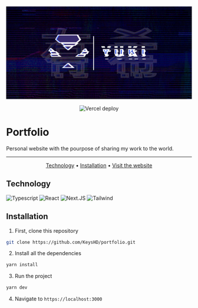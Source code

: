 <p align="center">
	<img src="github/banner.png"/>
</p>

<p align="center">
	<img alt="Vercel deploy" src="https://img.shields.io/github/deployments/KeysHD/portfolio/production?label=vercel&logo=vercel&style=for-the-badge">
</p>

<p align="center">
	<h1>Portfolio</h1>
	<p>Personal website with the pourpose of sharing my work to the world.</p>
</p>

---

<p align="center">
 <a href="#technology">Technology</a> •
 <a href="#installation">Installation</a> •
	<a href="https://portfolio-yuki2dev.vercel.app/">Visit the website</a>
</p>

## Technology

<p align="left">
  <img alt="Typescript" src="https://img.shields.io/badge/TypeScript-007ACC?style=for-the-badge&logo=typescript&logoColor=white"/>
  <img alt="React" src="https://img.shields.io/badge/react-%2320232a.svg?style=for-the-badge&logo=react&logoColor=%2361DAFB"/>
  <img alt="Next.JS" src="https://img.shields.io/badge/next.js-000000?style=for-the-badge&logo=nextdotjs&logoColor=white"/>
  <img alt="Tailwind" src="https://img.shields.io/badge/Tailwind_CSS-38B2AC?style=for-the-badge&logo=tailwind-css&logoColor=white"/>
</p>

## Installation

1. First, clone this repository

```bash
git clone https://github.com/KeysHD/portfolio.git
```

2. Install all the dependencies

```bash
yarn install
```

3. Run the project

```bash
yarn dev
```

4. Navigate to `https://localhost:3000`
